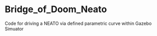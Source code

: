 # Bridge_of_Doom_Neato
Code for driving a NEATO via defined parametric curve within Gazebo Simuator
